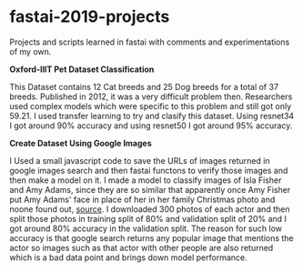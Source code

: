 # fastai-2019-projects
Projects and scripts learned in fastai with comments and experimentations of my own.

**Oxford-IIIT Pet Dataset Classification**

This Dataset contains 12 Cat breeds and 25 Dog breeds for a total of 37 breeds. Published in 2012, it was a very difficult problem then. Researchers used complex models which were specific to this problem and still got only 59.21. I used transfer learning to try and clasify this dataset. Using resnet34 I got around 90% accuracy and using resnet50 I got around 95% accuracy.

**Create Dataset Using Google Images**

I Used a small javascript code to save the URLs of images returned in google images search and then fastai functons to verify those images and then make a model on it. I made a model to classify images of Isla Fisher and Amy Adams, since they are so similar that apparently once Amy Fisher put Amy Adams' face in place of her in her family Christmas photo and noone found out, [source](https://timesofindia.indiatimes.com/entertainment/english/hollywood/news/Isla-Fisher-used-Amy-Adams-photo-for-family-holiday-card/articleshow/55510725.cms). I downloaded 300 photos of each actor and then split those photos in training split of 80% and validation split of 20% and I got around 80% accuracy in the validation split. The reason for such low accuracy is that google search returns any popular image that mentions the actor so images such as that actor with other people are also returned which is a bad data point and brings down model performance.
